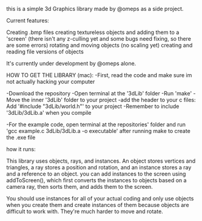 this is a simple 3d Graphics library made by @omeps as a side project. 

Current features: 

Creating .bmp files
creating textureless objects and adding them to a 'screen' (there isn't any z-culling yet and some bugs need fixing, so there are some errors)
rotating and moving objects (no scaling yet)
creating and reading file versions of objects

It's currently under development by @omeps alone.

HOW TO GET THE LIBRARY (mac):
-First, read the code and make sure im not actually hacking your computer

-Download the repository
-Open terminal at the '3dLib' folder
-Run 'make'
-Move the inner '3dLib' folder to your project
-add the header to your c files: Add '#include "3dLib/world.h"' to your project
-Remember to include '3dLib/3dLib.a' when you compile

-For the example code, open terminal at the repositories' folder and run 'gcc example.c 3dLib/3dLib.a -o executable' after running make to create the .exe file 

how it runs:

This library uses objects, rays, and instances. 
An object stores vertices and triangles, a ray stores a position and rotation, and an instance stores a ray and a reference to an object.
you can add instances to the screen using addToScreen(), which first converts the instances to objects based on a camera ray, then sorts them, and adds them to the screen.

You should use instances for all of your actual coding and only use objects when you create them and create instances of them because objects are difficult to work with. They're much harder to move and rotate.

